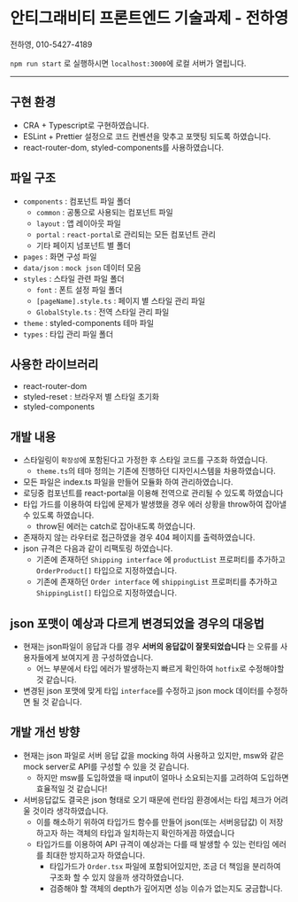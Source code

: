 # 안티그래비티 프론트엔드 기술과제 - 전하영

전하영, 010-5427-4189

`npm run start` 로 실행하시면 `localhost:3000`에 로컬 서버가 열립니다.

------------------------------


## 구현 환경

- CRA + Typescript로 구현하였습니다.
- ESLint + Prettier 설정으로 코드 컨벤션을 맞추고 포맷팅 되도록 하였습니다.
- react-router-dom, styled-components를 사용하였습니다.

## 파일 구조

- `components` : 컴포넌트 파일 폴더
    - `common` : 공통으로 사용되는 컴포넌트 파일
    - `layout` : 앱 레이아웃 파일
    - `portal` : `react-portal`로 관리되는 모든 컴포넌트 관리
    - 기타 페이지 넘포넌트 별 폴더
- `pages` : 화면 구성 파일
- `data/json` : `mock json` 데이터 모음
- `styles` : 스타일 관련 파일 폴더
    - `font` : 폰트 설정 파일 폴더
    - `[pageName].style.ts` : 페이지 별 스타일 관리 파일
    - `GlobalStyle.ts` : 전역 스타일 관리 파일
- `theme` : styled-components 테마 파일
- `types` : 타입 관리 파일 폴더


## 사용한 라이브러리 
- react-router-dom
- styled-reset : 브라우저 별 스타일 초기화
- styled-components

## 개발 내용
- 스타일링이 `확장성`에 포함된다고 가정한 후 스타일 코드를 구조화 하였습니다.
  - `theme.ts`의 테마 정의는 기존에 진행하던 디자인시스템을 차용하였습니다.
- 모든 파일은 index.ts 파일을 만들어 모듈화 하여 관리하였습니다.
- 로딩중 컴포넌트를 react-portal을 이용해 전역으로 관리될 수 있도록 하였습니다
- 타입 가드를 이용하여 타입에 문제가 발생했을 경우 에러 상황을 throw하여 잡아낼 수 있도록 하였습니다.
  - throw된 에러는 catch로 잡아내도록 하였습니다. 
- 존재하지 않는 라우터로 접근하였을 경우 404 페이지를 출력하였습니다.
- json 규격은 다음과 같이 리팩토링 하였습니다.
  - 기존에 존재하던 `Shipping interface` 에 `productList` 프로퍼티를 추가하고 `OrderProduct[]` 타입으로 지정하였습니다.
  - 기존에 존재하던 `Order interface` 에 `shippingList` 프로퍼티를 추가하고 `ShippingList[]` 타입으로 지정하였습니다.

## json 포맷이 예상과 다르게 변경되었을 경우의 대응법
- 현재는 json파일이 응답과 다를 경우 **서버의 응답값이 잘못되었습니다** 는 오류를 사용자들에게 보여지게 끔 구성하였습니다.
  - 어느 부분에서 타입 에러가 발생하는지 빠르게 확인하여 `hotfix`로 수정해야할 것 같습니다.
- 변경된 json 포맷에 맞게 타입 `interface`를 수정하고 json mock 데이터를 수정하면 될 것 같습니다.

## 개발 개선 방향
- 현재는 json 파일로 서버 응답 값을 mocking 하여 사용하고 있지만, msw와 같은 mock server로 API를 구성할 수 있을 것 같습니다.
  -   하지만 msw를 도입하였을 때 input이 얼마나 소요되는지를 고려하여 도입하면 효율적일 것 같습니다!
- 서버응답값도 결국은 json 형태로 오기 때문에 런타임 환경에서는 타입 체크가 어려울 것이라 생각하였습니다.
  - 이를 해소하기 위하여 타입가드 함수를 만들어 json(또는 서버응답값) 이 저장하고자 하는 객체의 타입과 일치하는지 확인하게끔 하였습니다
  - 타입가드를 이용하여 API 규격이 예상과는 다를 때 발생할 수 있는 런타임 에러를 최대한 방지하고자 하였습니다. 
    - 타입가드가 `Order.tsx` 파일에 포함되어있지만, 조금 더 책임을 분리하여 구조화 할 수 있지 않을까 생각하였습니다.
    - 검증해야 할 객체의 depth가 깊어지면 성능 이슈가 없는지도 궁금합니다.

